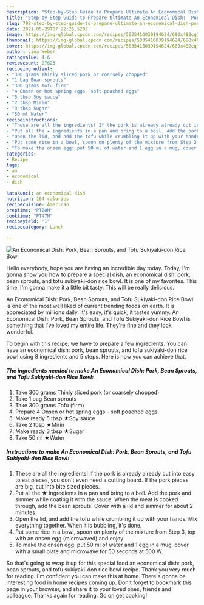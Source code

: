 ```yaml
---
description: "Step-by-Step Guide to Prepare Ultimate An Economical Dish:  Pork, Bean Sprouts, and Tofu Sukiyaki-don Rice Bowl"
title: "Step-by-Step Guide to Prepare Ultimate An Economical Dish:  Pork, Bean Sprouts, and Tofu Sukiyaki-don Rice Bowl"
slug: 798-step-by-step-guide-to-prepare-ultimate-an-economical-dish-pork-bean-sprouts-and-tofu-sukiyaki-don-rice-bowl
date: 2021-05-29T07:22:25.520Z
image: https://img-global.cpcdn.com/recipes/5035416039194624/680x482cq70/an-economical-dish-pork-bean-sprouts-and-tofu-sukiyaki-don-rice-bowl-recipe-main-photo.jpg
thumbnail: https://img-global.cpcdn.com/recipes/5035416039194624/680x482cq70/an-economical-dish-pork-bean-sprouts-and-tofu-sukiyaki-don-rice-bowl-recipe-main-photo.jpg
cover: https://img-global.cpcdn.com/recipes/5035416039194624/680x482cq70/an-economical-dish-pork-bean-sprouts-and-tofu-sukiyaki-don-rice-bowl-recipe-main-photo.jpg
author: Lina Weber
ratingvalue: 4.6
reviewcount: 27623
recipeingredient:
- "300 grams Thinly sliced pork or coarsely chopped"
- "1 bag Bean sprouts"
- "300 grams Tofu firm"
- "4 Onsen or hot spring eggs  soft poached eggs"
- "5 tbsp Soy sauce"
- "2 tbsp Mirin"
- "3 tbsp Sugar"
- "50 ml Water"
recipeinstructions:
- "These are all the ingredients! If the pork is already already cut into easy to eat pieces, you don&#39;t even need a cutting board. If the pork pieces are big, cut into bite sized pieces."
- "Put all the ★ ingredients in a pan and bring to a boil. Add the pork and simmer while coating it with the sauce. When the meat is cooked through, add the bean sprouts. Cover with a lid and simmer for about 2 minutes."
- "Open the lid, and add the tofu while crumbling it up with your hands. Mix everything together. When it is bubbling, it&#39;s done."
- "Put some rice in a bowl, spoon on plenty of the mixture from Step 3, top with an onsen egg (microwaved) and enjoy."
- "To make the onsen egg: put 50 ml of water and 1 egg in a mug, cover with a small plate and microwave for 50 seconds at 500 W."
categories:
- Recipe
tags:
- an
- economical
- dish

katakunci: an economical dish 
nutrition: 164 calories
recipecuisine: American
preptime: "PT28M"
cooktime: "PT47M"
recipeyield: "1"
recipecategory: Lunch

---
```



![An Economical Dish:  Pork, Bean Sprouts, and Tofu Sukiyaki-don Rice Bowl](https://img-global.cpcdn.com/recipes/5035416039194624/680x482cq70/an-economical-dish-pork-bean-sprouts-and-tofu-sukiyaki-don-rice-bowl-recipe-main-photo.jpg)

Hello everybody, hope you are having an incredible day today. Today, I'm gonna show you how to prepare a special dish, an economical dish:  pork, bean sprouts, and tofu sukiyaki-don rice bowl. It is one of my favorites. This time, I'm gonna make it a little bit tasty. This will be really delicious.

An Economical Dish:  Pork, Bean Sprouts, and Tofu Sukiyaki-don Rice Bowl is one of the most well liked of current trending foods on earth. It is appreciated by millions daily. It's easy, it's quick, it tastes yummy. An Economical Dish:  Pork, Bean Sprouts, and Tofu Sukiyaki-don Rice Bowl is something that I've loved my entire life. They're fine and they look wonderful.




To begin with this recipe, we have to prepare a few ingredients. You can have an economical dish:  pork, bean sprouts, and tofu sukiyaki-don rice bowl using 8 ingredients and 5 steps. Here is how you can achieve that.

<!--inarticleads1-->

##### The ingredients needed to make An Economical Dish:  Pork, Bean Sprouts, and Tofu Sukiyaki-don Rice Bowl:

1. Take 300 grams Thinly sliced pork (or coarsely chopped)
1. Take 1 bag Bean sprouts
1. Take 300 grams Tofu (firm)
1. Prepare 4 Onsen or hot spring eggs - soft poached eggs
1. Make ready 5 tbsp ★Soy sauce
1. Take 2 tbsp ★Mirin
1. Make ready 3 tbsp ★Sugar
1. Take 50 ml ★Water




<!--inarticleads2-->

##### Instructions to make An Economical Dish:  Pork, Bean Sprouts, and Tofu Sukiyaki-don Rice Bowl:

1. These are all the ingredients! If the pork is already already cut into easy to eat pieces, you don&#39;t even need a cutting board. If the pork pieces are big, cut into bite sized pieces.
1. Put all the ★ ingredients in a pan and bring to a boil. Add the pork and simmer while coating it with the sauce. When the meat is cooked through, add the bean sprouts. Cover with a lid and simmer for about 2 minutes.
1. Open the lid, and add the tofu while crumbling it up with your hands. Mix everything together. When it is bubbling, it&#39;s done.
1. Put some rice in a bowl, spoon on plenty of the mixture from Step 3, top with an onsen egg (microwaved) and enjoy.
1. To make the onsen egg: put 50 ml of water and 1 egg in a mug, cover with a small plate and microwave for 50 seconds at 500 W.




So that's going to wrap it up for this special food an economical dish:  pork, bean sprouts, and tofu sukiyaki-don rice bowl recipe. Thank you very much for reading. I'm confident you can make this at home. There's gonna be interesting food in home recipes coming up. Don't forget to bookmark this page in your browser, and share it to your loved ones, friends and colleague. Thanks again for reading. Go on get cooking!
